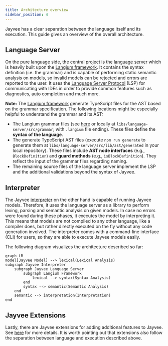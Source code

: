 ```yaml
---
title: Architecture overview
sidebar_position: 4
---
```


Jayvee has a clear separation between the language itself and its execution.
This guide gives an overview of the overall architecture.

## Language Server

On the pure language side, the central project is the [language server](https://github.com/jvalue/jayvee/tree/main/libs/language-server) which is heavily built upon the [Langium framework](https://langium.org/).
It contains the syntax definition (i.e. the grammar) and is capable of performing static semantic analysis on models, so invalid models can be rejected and errors are reported to the user.
It uses the [Language Server Protocol](https://microsoft.github.io/language-server-protocol/) (LSP) for communicating with IDEs in order to provide common features such as diagnostics, auto completion and much more.

**Note:** The [Langium framework](https://langium.org/) generate TypeScript files for the AST based on the grammar specification.
The following locations might be especially helpful to understand the grammar and its AST:

- The Langium grammar files (see [here](https://github.com/jvalue/jayvee/tree/main/libs/language-server/src/grammar) or locally at `libs/language-server/src/grammar`; with `.langium` file ending). These files define the **syntax of the language**.
- The generate TypeScript AST files (execute `npm run generate` to generate them at `libs/language-server/src/lib/ast/generated` in your local repository). These files include **AST node interfaces** (e.g., `BlockDefinition`) and **guard methods** (e.g., `isBlockDefinition`).
  They reflect the input of the grammar files regarding naming.
- The remaining source files of the language server implement the LSP and the additional validations beyond the syntax of Jayvee.

## Interpreter

The Jayvee [interpreter](https://github.com/jvalue/jayvee/tree/main/apps/interpreter) on the other hand is capable of running Jayvee models.
Therefore, it uses the language server as a library to perform lexing, parsing and semantic analysis on given models.
In case no errors were found during these phases, it executes the model by interpreting it.
This means that models are not compiled to any other language, like a compiler does, but rather directly executed on the fly without any code generation involved.
The interpreter comes with a command-line interface (CLI) for users, so they are able to execute Jayvee models easily.

The following diagram visualizes the architecture described so far:

```mermaid
graph LR
model[Jayvee Model] --> lexical(Lexical Analysis)
subgraph Jayvee Interpreter
    subgraph Jayvee Language Server
        subgraph Langium Framework
            lexical --> syntax(Syntax Analysis)
        end
        syntax --> semantic(Semantic Analysis)
    end
    semantic --> interpretation(Interpretation)
end
```

## Jayvee Extensions

Lastly, there are Jayvee extensions for adding additional features to Jayvee.
See [here](./04-guides/06-jayvee-extensions.md) for more details.
It is worth pointing out that extensions also follow the separation between language and execution described above.
